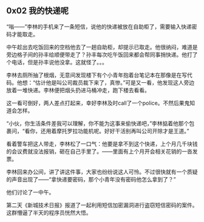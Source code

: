 ## 0x02 我的快递呢

“嗡——”李林的手机来了一条短信，说他的快递被放在自助柜了，需要输入快递密码才能取走。

中午趁出去吃饭回来的空档他去了一趟自助柜，却提示已取走。他很纳闷，难道是旁边格子间的孙丰给顺便带走了？孙丰每次吃午饭回来都会帮同事捎快递。他打了个电话，但是孙丰说他没拿。这就怪了。。。

李林去厕所抽了根烟，无意间发现楼下有个小青年抱着台笔记本在那像是在写代码。他想：“估计他是叫公司裁员裁下来了，真惨。”可是又一看，他发现这人旁边放着一堆快递。李林便把烟头扔进马桶冲走，跑下楼去看看。

这一看可倒好，两人差点打起来，幸好李林及时call了一个police。不然后果鬼知道会怎样。

“小伙，你生活条件差我可以理解，你不能为这事来偷快递吧，”李林掂着他那个包裹问，“看你，还用着摩托罗拉功能机呢。好好干活别再叫公司开除才是王道。”

看着警车把这人带走，李林松了一口气：他要是拿不到这个快递，上个月几千块钱的会议费就没法报销，砸在自己手里了。——里面有上个月开会相关花销的一沓发票。

李林回来办公间，讲了讲这件事，大家也纷纷说这人可怜。不过很快就有一个质疑的声音出现了——“拿快递要密码，那个小青年没有密码他怎么拿到了？”

他们讨论了一中午。

第二天《新城技术日报》报道了一起利用短信加密漏洞进行盗窃短信密码的案件。这群懵逼了半天的程序员恍然大悟。
